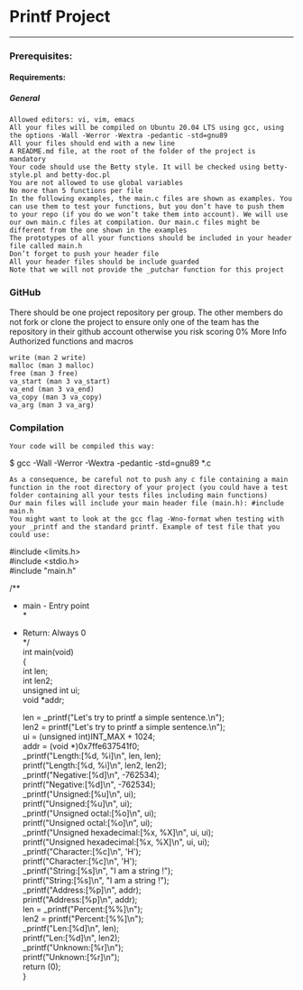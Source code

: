 # Printf Project
---
### Prerequisites:
#### Requirements:</br>
##### General

    Allowed editors: vi, vim, emacs
    All your files will be compiled on Ubuntu 20.04 LTS using gcc, using the options -Wall -Werror -Wextra -pedantic -std=gnu89
    All your files should end with a new line
    A README.md file, at the root of the folder of the project is mandatory
    Your code should use the Betty style. It will be checked using betty-style.pl and betty-doc.pl
    You are not allowed to use global variables
    No more than 5 functions per file
    In the following examples, the main.c files are shown as examples. You can use them to test your functions, but you don’t have to push them to your repo (if you do we won’t take them into account). We will use our own main.c files at compilation. Our main.c files might be different from the one shown in the examples
    The prototypes of all your functions should be included in your header file called main.h
    Don’t forget to push your header file
    All your header files should be include guarded
    Note that we will not provide the _putchar function for this project

### GitHub

There should be one project repository per group. The other members do not fork or clone the project to ensure only one of the team has the repository in their github account otherwise you risk scoring 0%
More Info
Authorized functions and macros

    write (man 2 write)
    malloc (man 3 malloc)
    free (man 3 free)
    va_start (man 3 va_start)
    va_end (man 3 va_end)
    va_copy (man 3 va_copy)
    va_arg (man 3 va_arg)

### Compilation

    Your code will be compiled this way:

$ gcc -Wall -Werror -Wextra -pedantic -std=gnu89 *.c

    As a consequence, be careful not to push any c file containing a main function in the root directory of your project (you could have a test folder containing all your tests files including main functions)
    Our main files will include your main header file (main.h): #include main.h
    You might want to look at the gcc flag -Wno-format when testing with your _printf and the standard printf. Example of test file that you could use:
    
    
#include <limits.h></br>
#include <stdio.h></br>
#include "main.h"</br>

/**</br>
 * main - Entry point</br>
 *</br>
 * Return: Always 0</br>
 */</br>
int main(void)</br>
{</br>
    int len;</br>
    int len2;</br>
    unsigned int ui;</br>
    void *addr;</br>

    len = _printf("Let's try to printf a simple sentence.\n");</br>
    len2 = printf("Let's try to printf a simple sentence.\n");</br>
    ui = (unsigned int)INT_MAX + 1024;</br>
    addr = (void *)0x7ffe637541f0;</br>
    _printf("Length:[%d, %i]\n", len, len);</br>
    printf("Length:[%d, %i]\n", len2, len2);</br>
    _printf("Negative:[%d]\n", -762534);</br>
    printf("Negative:[%d]\n", -762534);</br>
    _printf("Unsigned:[%u]\n", ui);</br>
    printf("Unsigned:[%u]\n", ui);</br>
    _printf("Unsigned octal:[%o]\n", ui);</br>
    printf("Unsigned octal:[%o]\n", ui);</br>
    _printf("Unsigned hexadecimal:[%x, %X]\n", ui, ui);</br>
    printf("Unsigned hexadecimal:[%x, %X]\n", ui, ui);</br>
    _printf("Character:[%c]\n", 'H');</br>
    printf("Character:[%c]\n", 'H');</br>
    _printf("String:[%s]\n", "I am a string !");</br>
    printf("String:[%s]\n", "I am a string !");</br>
    _printf("Address:[%p]\n", addr);</br>
    printf("Address:[%p]\n", addr);</br>
    len = _printf("Percent:[%%]\n");</br>
    len2 = printf("Percent:[%%]\n");</br>
    _printf("Len:[%d]\n", len);</br>
    printf("Len:[%d]\n", len2);</br>
    _printf("Unknown:[%r]\n");</br>
    printf("Unknown:[%r]\n");</br>
    return (0);</br>
}</br>
